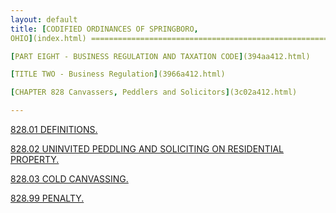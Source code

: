 ```yaml
---
layout: default 
title: [CODIFIED ORDINANCES OF SPRINGBORO,
OHIO](index.html) =====================================================

[PART EIGHT - BUSINESS REGULATION AND TAXATION CODE](394aa412.html)

[TITLE TWO - Business Regulation](3966a412.html)

[CHAPTER 828 Canvassers, Peddlers and Solicitors](3c02a412.html)

---
```


[828.01 DEFINITIONS.](3c13a412.html)

[828.02 UNINVITED PEDDLING AND SOLICITING ON RESIDENTIAL
PROPERTY.](3c1ea412.html)

[828.03 COLD CANVASSING.](3c22a412.html)

[828.99 PENALTY.](3c26a412.html)
